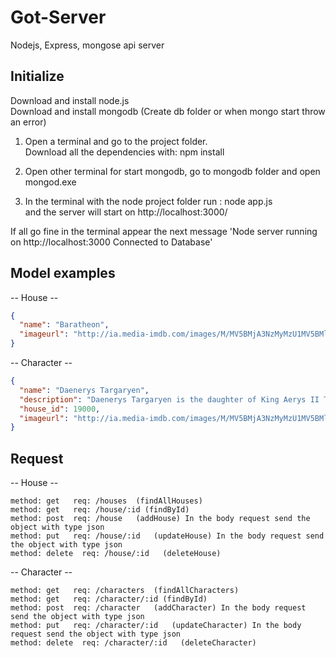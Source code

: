 # Got-Server
Nodejs, Express, mongose api server

<h2>Initialize</h2>
Download and install node.js <br/>
Download and install mongodb (Create db folder or when mongo start throw an error) <br/>

1) Open a terminal and go to the project folder. <br/>
  Download all the dependencies with: npm install <br/>
  
2) Open other terminal for start mongodb, go to mongodb folder and open mongod.exe <br/>

3) In the terminal with the node project folder run : node app.js  <br/>
  and the server will start on <a src="http://localhost:3000/">http://localhost:3000/</a> <br/>
  
  If all go fine in the terminal appear the next message 'Node server running on http://localhost:3000 Connected to Database' <br/>
  
  <h2>Model examples</h2>
  
-- House -- 
```json
{
  "name": "Baratheon",
  "imageurl": "http://ia.media-imdb.com/images/M/MV5BMjA3NzMyMzU1MV5BMl5BanBnXkFtZTcwNjc1ODUwMg@@._V1_SY317_CR17,0,214,317_.jpg" 
}
```
-- Character --
```json
{
  "name": "Daenerys Targaryen", 
  "description": "Daenerys Targaryen is the daughter of King Aerys II Targaryen", 
  "house_id": 19000, 
  "imageurl": "http://ia.media-imdb.com/images/M/MV5BMjA3NzMyMzU1MV5BMl5BanBnXkFtZTcwNjc1ODUwMg@@._V1_SY317_CR17,0,214,317_.jpg" 
} 
```

<h2>Request</h2>

-- House -- <br/>
```
method: get   req: /houses  (findAllHouses)
method: get   req: /house/:id (findById) 
method: post  req: /house   (addHouse) In the body request send the object with type json 
method: put   req: /house/:id   (updateHouse) In the body request send the object with type json
method: delete  req: /house/:id   (deleteHouse) 
```
-- Character -- <br/>
```
method: get   req: /characters  (findAllCharacters)
method: get   req: /character/:id (findById) 
method: post  req: /character   (addCharacter) In the body request send the object with type json 
method: put   req: /character/:id   (updateCharacter) In the body request send the object with type json
method: delete  req: /character/:id   (deleteCharacter) 
```
